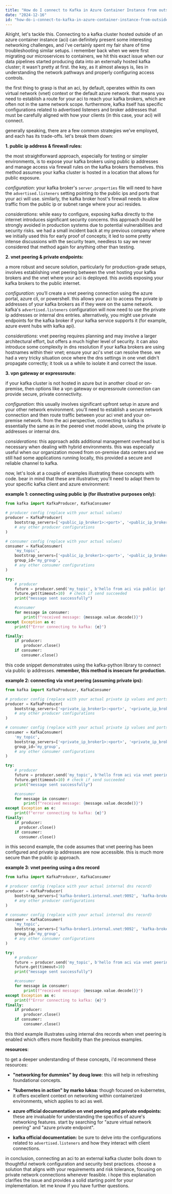 ```yaml
---
title: "How do I connect to Kafka in Azure Container Instance from outside?"
date: "2024-12-16"
id: "how-do-i-connect-to-kafka-in-azure-container-instance-from-outside"
---
```


Alright, let's tackle this. Connecting to a kafka cluster hosted outside of an azure container instance (aci) can definitely present some interesting networking challenges, and i've certainly spent my fair share of time troubleshooting similar setups. i remember back when we were first migrating our microservices to containers, we hit this exact issue when our data pipelines started producing data into an externally hosted kafka cluster; it wasn't pretty at first. the key, as it almost always is, lies in understanding the network pathways and properly configuring access controls.

the first thing to grasp is that an aci, by default, operates within its own virtual network (vnet) context or the default azure network. that means you need to establish a route for your aci to reach your kafka brokers, which are often not in the same network scope. furthermore, kafka itself has specific configurations related to advertised listeners and broker addresses that must be carefully aligned with how your clients (in this case, your aci) will connect.

generally speaking, there are a few common strategies we’ve employed, and each has its trade-offs. let's break them down:

**1. public ip address & firewall rules:**

the most straightforward approach, especially for testing or simpler environments, is to expose your kafka brokers using public ip addresses and manage access via firewall rules on the kafka brokers themselves. this method assumes your kafka cluster is hosted in a location that allows for public exposure.

_configuration_: your kafka broker's `server.properties` file will need to have the `advertised.listeners` setting pointing to the public ips and ports that your aci will use. similarly, the kafka broker host's firewall needs to allow traffic from the public ip or subnet range where your aci resides.

_considerations_: while easy to configure, exposing kafka directly to the internet introduces significant security concerns. this approach should be strongly avoided in production systems due to potential vulnerabilities and security risks. we had a small incident back at my previous company where we initially used this for early proof of concepts; it led to some pretty intense discussions with the security team, needless to say we never considered that method again for anything other than testing.

**2. vnet peering & private endpoints:**

a more robust and secure solution, particularly for production-grade setups, involves establishing vnet peering between the vnet hosting your kafka brokers and the vnet where your aci is deployed. this avoids exposing your kafka brokers to the public internet.

_configuration_: you’ll create a vnet peering connection using the azure portal, azure cli, or powershell. this allows your aci to access the private ip addresses of your kafka brokers as if they were on the same network. kafka's `advertised.listeners` configuration will now need to use the private ip addresses or internal dns entries. alternatively, you might use private endpoints for the kafka broker if your kafka service supports it (for example, azure event hubs with kafka api).

_considerations_: vnet peering requires planning and may involve a larger architectural effort, but offers a much higher level of security. it can also introduce some complexity in dns resolution if your kafka brokers are using hostnames within their vnet; ensure your aci's vnet can resolve these. we had a very tricky situation once where the dns settings in one vnet didn't propagate correctly; it took us a while to isolate it and correct the issue.

**3. vpn gateway or expressroute:**

if your kafka cluster is not hosted in azure but in another cloud or on-premise, then options like a vpn gateway or expressroute connection can provide secure, private connectivity.

_configuration_: this usually involves significant upfront setup in azure and your other network environment. you'll need to establish a secure network connection and then route traffic between your aci vnet and your on-premise network. from the aci perspective, connecting to kafka is essentially the same as in the peered vnet model above, using the private ip addresses or internal dns.

_considerations_: this approach adds additional management overhead but is necessary when dealing with hybrid environments. this was especially useful when our organization moved from on-premise data centers and we still had some applications running locally, this provided a secure and reliable channel to kafka.

now, let's look at a couple of examples illustrating these concepts with code. bear in mind that these are illustrative; you'll need to adapt them to your specific kafka client and azure environment:

**example 1: connecting using public ip (for illustrative purposes only):**

```python
from kafka import KafkaProducer, KafkaConsumer

# producer config (replace with your actual values)
producer = KafkaProducer(
    bootstrap_servers=['<public_ip_broker1>:<port>', '<public_ip_broker2>:<port>'],
    # any other producer configurations
)

# consumer config (replace with your actual values)
consumer = KafkaConsumer(
    'my_topic',
    bootstrap_servers=['<public_ip_broker1>:<port>', '<public_ip_broker2>:<port>'],
    group_id='my_group',
    # any other consumer configurations
)

try:
    # producer
    future = producer.send('my_topic', b'hello from aci via public ip!')
    future.get(timeout=10)  # check if send succeeded
    print("message sent successfully")

    #consumer
    for message in consumer:
        print(f"received message: {message.value.decode()}")
except Exception as e:
    print(f"Error connecting to kafka: {e}")

finally:
    if producer:
        producer.close()
    if consumer:
       consumer.close()

```
this code snippet demonstrates using the kafka-python library to connect via public ip addresses. **remember, this method is insecure for production.**

**example 2: connecting via vnet peering (assuming private ips):**

```python
from kafka import KafkaProducer, KafkaConsumer

# producer config (replace with your actual private ip values and ports)
producer = KafkaProducer(
    bootstrap_servers=['<private_ip_broker1>:<port>', '<private_ip_broker2>:<port>'],
    # any other producer configurations
)

# consumer config (replace with your actual private ip values and ports)
consumer = KafkaConsumer(
    'my_topic',
    bootstrap_servers=['<private_ip_broker1>:<port>', '<private_ip_broker2>:<port>'],
    group_id='my_group',
    # any other consumer configurations
)

try:
    # producer
    future = producer.send('my_topic', b'hello from aci via vnet peering!')
    future.get(timeout=10) # check if send succeeded
    print("message sent successfully")

    #consumer
    for message in consumer:
        print(f"received message: {message.value.decode()}")
except Exception as e:
    print(f"error connecting to kafka: {e}")
finally:
    if producer:
      producer.close()
    if consumer:
      consumer.close()
```
in this second example, the code assumes that vnet peering has been configured and private ip addresses are now accessible. this is much more secure than the public ip approach.

**example 3: vnet peering using a dns record**
```python
from kafka import KafkaProducer, KafkaConsumer

# producer config (replace with your actual internal dns record)
producer = KafkaProducer(
    bootstrap_servers=['kafka-broker1.internal.vnet:9092', 'kafka-broker2.internal.vnet:9092'],
    # any other producer configurations
)

# consumer config (replace with your actual internal dns record)
consumer = KafkaConsumer(
    'my_topic',
    bootstrap_servers=['kafka-broker1.internal.vnet:9092', 'kafka-broker2.internal.vnet:9092'],
    group_id='my_group',
    # any other consumer configurations
)

try:
    # producer
    future = producer.send('my_topic', b'hello from aci via vnet peering with dns!')
    future.get(timeout=10)
    print("message sent successfully")

    #consumer
    for message in consumer:
        print(f"received message: {message.value.decode()}")
except Exception as e:
    print(f"Error connecting to kafka: {e}")
finally:
    if producer:
        producer.close()
    if consumer:
        consumer.close()
```

this third example illustrates using internal dns records when vnet peering is enabled which offers more flexibility than the previous examples.

**resources**:

to get a deeper understanding of these concepts, i'd recommend these resources:

*   **"networking for dummies" by doug lowe**: this will help in refreshing foundational concepts.

*   **"kubernetes in action" by marko luksa:** though focused on kubernetes, it offers excellent context on networking within containerized environments, which applies to aci as well.

*   **azure official documentation on vnet peering and private endpoints:** these are invaluable for understanding the specifics of azure's networking features. start by searching for "azure virtual network peering" and "azure private endpoint".

*   **kafka official documentation:** be sure to delve into the configurations related to `advertised.listeners` and how they interact with client connections.

in conclusion, connecting an aci to an external kafka cluster boils down to thoughtful network configuration and security best practices. choose a solution that aligns with your requirements and risk tolerance, focusing on private network connections whenever feasible. i hope this explanation clarifies the issue and provides a solid starting point for your implementation. let me know if you have further questions.
